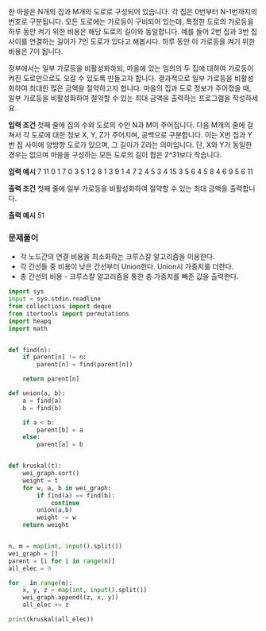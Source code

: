 한 마을은 N개의 집과 M개의 도로로 구성되어 있습니다. 각 집은 0번부터 N-1번까지의 번호로 구분됩니다. 모든 도로에는 가로등이 구비되어 있는데, 특정한 도로의 가로등을 하루 동안 켜기 위한 비용은 해당 도로의 길이와 동일합니다. 예를 들어 2번 집과 3번 집 사이를 연결하는 길이가 7인 도로가 있다고 해봅시다. 하루 동안 이 가로등을 켜기 위한 비용은 7이 됩니다.

정부에서는 일부 가로등을 비활성화하되, 마을에 있는 임의의 두 집에 대하여 가로등이 켜진 도로만으로도 오갈 수 있도록 만들고자 합니다. 결과적으로 일부 가로등을 비활성화하여 최대한 많은 금액을 절약하고자 합니다. 마을의 집과 도로 정보가 주어졌을 때, 일부 가로등을 비활성화하여 절약할 수 있는 최대 금액을 출력하는 프로그램을 작성하세요.


**입력 조건**
첫째 줄에 집의 수와 도로의 수인 N과 M이 주어집니다.
다음 M개의 줄에 걸쳐서 각 도로에 대한 정보 X, Y, Z가 주어지며, 공백으로 구분합니다. 이는 X번 집과 Y번 집 사이에 양방향 도로가 있으며, 그 길이가 Z라는 의미입니다. 단, X와 Y가 동일한 경우는 없으며 마을을 구성하는 모든 도로의 길이 합은 2^31보다 작습니다.

**입력 예시**
7 11
0 1 7
0 3 5
1 2 8
1 3 9
1 4 7
2 4 5
3 4 15
3 5 6
4 5 8
4 6 9
5 6 11


**출력 조건**
첫째 줄에 일부 가로등을 비활성화하여 절약할 수 있는 최대 금액을 출력합니다.

**출력 예시**
51



### 문제풀이
- 각 노드간의 연결 비용을 최소화하는 크루스칼 알고리즘을 이용한다.
- 각 간선들 중 비용이 낮은 간선부터 Union한다. Union시 가중치를 더한다.
- 총 간선의 비용 - 크루스칼 알고리즘을 통한 총 가중치를 빼준 값을 출력한다.



```python
import sys
input = sys.stdin.readline
from collections import deque
from itertools import permutations
import heapq
import math


def find(n):
    if parent[n] != n:
        parent[n] = find(parent[n])

    return parent[n]

def union(a, b):
    a = find(a)
    b = find(b)

    if a < b:
        parent[b] = a
    else:
        parent[a] = b


def kruskal(t):
    wei_graph.sort()
    weight = t
    for w, a, b in wei_graph:
        if find(a) == find(b):
            continue
        union(a,b)
        weight -= w
    return weight


n, m = map(int, input().split())
wei_graph = []
parent = [i for i in range(n)]
all_elec = 0

for _ in range(m):
    x, y, z = map(int, input().split())
    wei_graph.append((z, x, y))
    all_elec += z

print(kruskal(all_elec))
```
